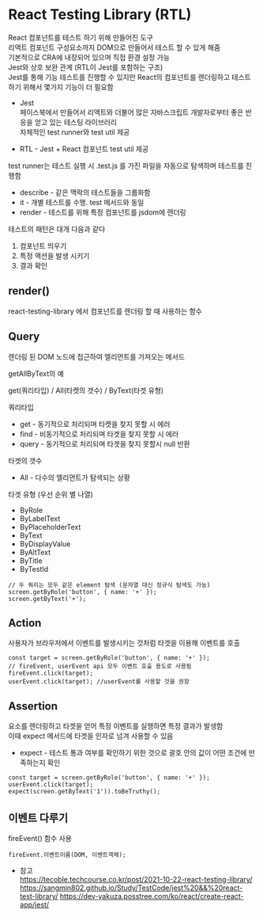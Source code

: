 # React Testing Library (RTL)

React 컴포넌트를 테스트 하기 위해 만들어진 도구   
리액트 컴포넌트 구성요소까지 DOM으로 만들어서 테스트 할 수 있게 해줌   
기본적으로 CRA에 내장되어 있으며 직접 환경 설정 가능   
Jest와 상호 보완 관계 (RTL이 Jest를 포함하는 구조)   
Jest를 통해 기능 테스트를 진행할 수 있지만 React의 컴포넌트를 렌더링하고 테스트하기 위해서 몇가지 기능이 더 필요함   

* Jest  
페이스북에서 만들어서 리액트와 더불어 많은 자바스크립트 개발자로부터 좋은 반응을 얻고 있는 테스팅 라이브러리   
자체적인 test runner와 test util 제공

* RTL - Jest + React 컴포넌트 test util 제공

test runner는 테스트 실행 시 .test.js 를 가진 파일을 자동으로 탐색하며 테스트를 진행함   

* describe - 같은 맥락의 테스트들을 그룹화함
* it - 개별 테스트를 수행. test 메서드와 동일
* render - 테스트를 위해 특정 컴포넌트를 jsdom에 렌더링

테스트의 패턴은 대개 다음과 같다
1. 컴포넌트 띄우기
2. 특정 액션을 발생 시키기
3. 결과 확인

## render()

react-testing-library 에서 컴포넌트를 렌더링 할 때 사용하는 함수   

## Query
렌더링 된 DOM 노드에 접근하여 엘리먼트를 가져오는 메서드   

getAllByText의 예   

get(쿼리타입) / All(타켓의 갯수) / ByText(타겟 유형)   

쿼리타입   
* get - 동기적으로 처리되며 타켓을 찾지 못할 시 에러
* find - 비동기적으로 처리되며 타겟을 찾지 못할 시 에러
* query - 동기적으로 처리되며 타겟을 찾지 못할시 null 반환


타겟의 갯수   
* All - 다수의 엘리먼트가 탐색되는 상황

타겟 유형 (우선 순위 별 나열)

* ByRole
* ByLabelText
* ByPlaceholderText
* ByText
* ByDisplayValue
* ByAltText
* ByTitle
* ByTestId

```JS
// 두 쿼리는 모두 같은 element 탐색 (문자열 대신 정규식 탐색도 가능)
screen.getByRole('button', { name: '+' });
screen.getByText('+');
```

## Action
사용자가 브라우저에서 이벤트를 발생시키는 것처럼 타겟을 이용해 이벤트를 호출

```JS
const target = screen.getByRole('button', { name: '+' });
// fireEvent, userEvent api 모두 이벤트 호출 용도로 사용됨
fireEvent.click(target);
userEvent.click(target); //userEvent를 사용할 것을 권장
```

## Assertion
요소를 렌더링하고 타겟을 얻어 특정 이벤트를 실행하면 특정 결과가 발생함   
이때 expect 메서드에 타겟을 인자로 넘겨 사용할 수 있음

* expect - 테스트 통과 여부를 확인하기 위한 것으로 괄호 안의 값이 어떤 조건에 만족하는지 확인

```JS
const target = screen.getByRole('button', { name: '+' });
userEvent.click(target);
expect(screen.getByText('1')).toBeTruthy();
```

## 이벤트 다루기
fireEvent() 함수 사용 

```JS
fireEvent.이벤트이름(DOM, 이벤트객체);
```


* 참고   
<https://tecoble.techcourse.co.kr/post/2021-10-22-react-testing-library/>
<https://sangmin802.github.io/Study/TestCode/jest%20&&%20react-test-library/>
<https://dev-yakuza.posstree.com/ko/react/create-react-app/jest/>




